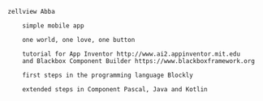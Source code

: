 
    zellview Abba

        simple mobile app

        one world, one love, one button

        tutorial for App Inventor http://www.ai2.appinventor.mit.edu
        and Blackbox Component Builder https://www.blackboxframework.org
        
        first steps in the programming language Blockly

        extended steps in Component Pascal, Java and Kotlin
